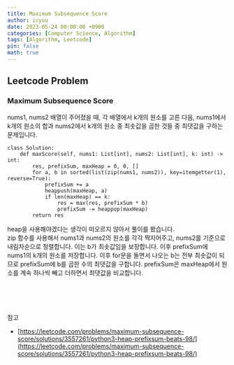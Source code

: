 ```yaml
---
title: Maximum Subsequence Score
author: icyou
date: 2023-05-24 00:00:00 +0900
categories: [Computer Science, Algorithm]
tags: [Algorithm, Leetcode]
pin: false
math: true
---
```


## Leetcode Problem

### Maximum Subsequence Score
nums1, nums2 배열이 주어졌을 때, 각 배열에서 k개의 원소를 고른 다음, nums1에서 k개의 원소의 합과 nums2에서 k개의 원소 중 최솟값을 곱한 것들 중 최댓값을 구하는 문제입니다.

```
class Solution:
    def maxScore(self, nums1: List[int], nums2: List[int], k: int) -> int:
        res, prefixSum, maxHeap = 0, 0, []
        for a, b in sorted(list(zip(nums1, nums2)), key=itemgetter(1), reverse=True):
            prefixSum += a
            heappush(maxHeap, a)
            if len(maxHeap) == k:
                res = max(res, prefixSum * b)
                prefixSum -= heappop(maxHeap)                               
        return res
```  
heap을 사용해야겠다는 생각이 떠오르지 않아서 풀이를 봤습니다.  
zip 함수를 사용해서 nums1과 nums2의 원소를 각각 짝지어주고, nums2를 기준으로 내림차순으로 정렬합니다. 이는 b가 최솟값임을 보장합니다.
이후 prefixSum에 nums1의 k개의 원소를 저장합니다. 이후 for문을 돌면서 나오는 b는 전부 최솟값이 되므로 prefixSum에 b를 곱한 수의 최댓값을 구합니다. prefixSum은 maxHeap에서 원소를 계속 하나씩 빼고 더하면서 최댓값을 비교합니다.

<br/><br/><br/><br/>
참고 
- [https://leetcode.com/problems/maximum-subsequence-score/solutions/3557261/python3-heap-prefixsum-beats-98/](https://leetcode.com/problems/maximum-subsequence-score/solutions/3557261/python3-heap-prefixsum-beats-98/)